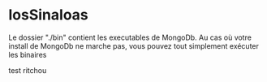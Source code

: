 # losSinaloas

Le dossier "./bin" contient les executables de MongoDb. Au cas où votre install de MongoDb ne marche pas, vous pouvez tout simplement exécuter les binaires

test ritchou